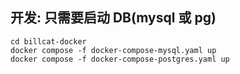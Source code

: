 
## 开发: 只需要启动 DB(mysql 或 pg)

```shell
cd billcat-docker
docker compose -f docker-compose-mysql.yaml up
docker compose -f docker-compose-postgres.yaml up
```
